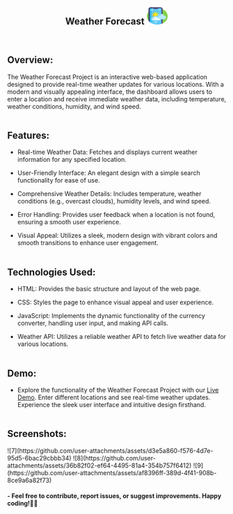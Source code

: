 <h2 align = "center">Weather Forecast <img src="assets/favicon.png" alt="" height="40" width="50"/></h2>
<br>

<h2>Overview:</h2>

The Weather Forecast Project is an interactive web-based application designed to provide real-time weather updates for various locations. With a modern and visually appealing interface, the dashboard allows users to enter a location and receive immediate weather data, including temperature, weather conditions, humidity, and wind speed.
<br><br>

<h2>Features:</h2>

- Real-time Weather Data: Fetches and displays current weather information for any specified location.
  
- User-Friendly Interface: An elegant design with a simple search functionality for ease of use.

- Comprehensive Weather Details: Includes temperature, weather conditions (e.g., overcast clouds), humidity levels, and wind speed.
  
- Error Handling: Provides user feedback when a location is not found, ensuring a smooth user experience.

- Visual Appeal: Utilizes a sleek, modern design with vibrant colors and smooth transitions to enhance user engagement.
<br><br>

<h2>Technologies Used:</h2>

- HTML: Provides the basic structure and layout of the web page.

- CSS: Styles the page to enhance visual appeal and user experience.

- JavaScript: Implements the dynamic functionality of the currency converter, handling user input, and making API calls.

- Weather API: Utilizes a reliable weather API to fetch live weather data for various locations.
<br><br>

<h2>Demo:</h2>

- Explore the functionality of the Weather Forecast Project with our <a href="https://prajyotkalekar.github.io/Weather_Forecast_Application/" target="_blank">Live Demo</a>. Enter different locations and see real-time weather updates. Experience the sleek user interface and intuitive design firsthand.
<br><br>

<h2>Screenshots:</h2>
![7](https://github.com/user-attachments/assets/d3e5a860-f576-4d7e-95d5-6bac29cbbb34)
![8](https://github.com/user-attachments/assets/36b82f02-ef64-4495-81a4-354b757f6412)
![9](https://github.com/user-attachments/assets/af8396ff-389d-4f41-908b-8ce9a6a82f73)
<br>

<h4> - Feel free to contribute, report issues, or suggest improvements. Happy coding!🤝💡</h4>

